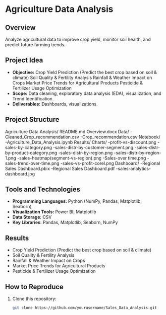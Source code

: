 # Agriculture Data Analysis

## Overview
Analyze agricultural data to improve crop yield, monitor soil health, and predict future farming trends.

## Project Idea
- **Objective:** 
      Crop Yield Prediction (Predict the best crop based on soil & climate)
      Soil Quality & Fertility Analysis
      Rainfall & Weather Impact on Crops
      Market Price Trends for Agricultural Products
      Pesticide & Fertilizer Usage Optimization
- **Scope:** Data cleaning, exploratory data analysis (EDA), visualization, and Trend Identification.
- **Deliverables:** Dashboards, visualizations.

## Project Structure
   Agriculture Data Analysis/
      README.md
      Overview.docx
      Data/
         -Cleaned_Crop_recommendation.csv
         -Crop_recommendation.csv
      Notebook/
         -Agriculture_Data_Analysis.ipynb
      Results/
         Charts/
            -profit-vs-discount.png
            -sales-by-category.png
            -sales-distr-by-customer-segment.png
            -sales-distr-by-product-category.png
            -sales-distr-by-region.png
            -sales-distr-by-region-1.png
            -sales-heatmap(segment-vs-region).png
            -Sales-over time.png
            -sales-trend-over-time.png
            -sales-vs-profit-corel.png
         Dashboard/
            -Regional Sales Dashboard.pbix
            -Regional Sales Dashboard.pdf
            -sales-analytics-dashboard.jpg

## Tools and Technologies
- **Programming Languages:** Python (NumPy, Pandas, Matplotlib, Seaborn)
- **Visualization Tools:** Power BI, Matplotlib
- **Data Storage:** CSV
- **Key Libraries:** Pandas, Matplotlib, Seaborn, NumPy

## Results
- Crop Yield Prediction (Predict the best crop based on soil & climate)
- Soil Quality & Fertility Analysis
- Rainfall & Weather Impact on Crops
- Market Price Trends for Agricultural Products
- Pesticide & Fertilizer Usage Optimization


## How to Reproduce
1. Clone this repository:
   ```bash
   git clone https://github.com/yourusername/Sales_Data_Analysis.git